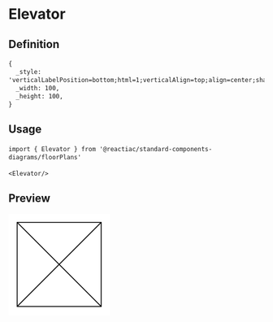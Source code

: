 # Elevator

## Definition

```
{
  _style: 'verticalLabelPosition=bottom;html=1;verticalAlign=top;align=center;shape=mxgraph.floorplan.elevator;',
  _width: 100,
  _height: 100,
}
```

## Usage

```
import { Elevator } from '@reactiac/standard-components-diagrams/floorPlans'

<Elevator/>
```

## Preview

<img src="./elevator.png" width="200"/>
